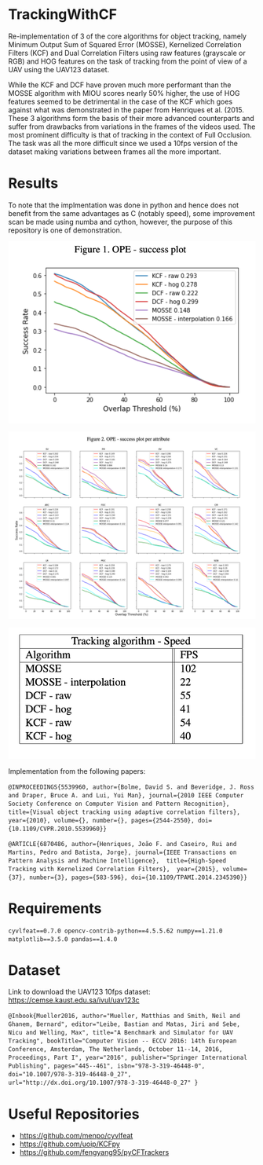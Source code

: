 # TrackingWithCF
Re-implementation of 3 of the core algorithms for object tracking, namely Minimum Output Sum of Squared Error (MOSSE), Kernelized Correlation Filters (KCF) and Dual Correlation Filters using raw features (grayscale or RGB) and HOG features on the task of tracking from the point of view of a UAV using the UAV123 dataset.

While the KCF and DCF have proven much more performant than the MOSSE algorithm with MIOU scores nearly 50% higher, the use of HOG features seemed to be detrimental in the case of the KCF which goes against what was demonstrated in the paper from Henriques et al. (2015. These 3 algorithms form the basis of their more advanced counterparts and suffer from drawbacks from variations in the frames of the videos used. The most prominent difficulty is that of tracking in the context of Full Occlusion. The task was all the more difficult since we used a 10fps version of the dataset making variations between frames all the more important.



# Results

To note that the implmentation was done in python and hence does not benefit from the same advantages as C (notably speed), some improvement scan be made using numba and cython, however, the purpose of this repository is one of demonstration.

![alt text](https://github.com/shawn-lab-ml/TrackingWithCF/blob/main/images/OPE.png)

![alt text](https://github.com/shawn-lab-ml/TrackingWithCF/blob/main/images/multOPE.png)

![alt text](https://github.com/shawn-lab-ml/TrackingWithCF/blob/main/images/trackspeed.png)



Implementation from the following papers:

`
@INPROCEEDINGS{5539960,
  author={Bolme, David S. and Beveridge, J. Ross and Draper, Bruce A. and Lui, Yui Man},
  journal={2010 IEEE Computer Society Conference on Computer Vision and Pattern Recognition}, 
  title={Visual object tracking using adaptive correlation filters}, 
  year={2010},
  volume={},
  number={},
  pages={2544-2550},
  doi={10.1109/CVPR.2010.5539960}}
`

`
  @ARTICLE{6870486,
  author={Henriques, João F. and Caseiro, Rui and Martins, Pedro and Batista, Jorge},
  journal={IEEE Transactions on Pattern Analysis and Machine Intelligence}, 
  title={High-Speed Tracking with Kernelized Correlation Filters}, 
  year={2015},
  volume={37},
  number={3},
  pages={583-596},
  doi={10.1109/TPAMI.2014.2345390}}
`

# Requirements

`cyvlfeat==0.7.0
opencv-contrib-python==4.5.5.62
numpy==1.21.0
matplotlib==3.5.0
pandas==1.4.0`


# Dataset
Link to download the UAV123 10fps dataset: https://cemse.kaust.edu.sa/ivul/uav123c <br/>

`@Inbook{Mueller2016,
author="Mueller, Matthias and Smith, Neil and Ghanem, Bernard",
editor="Leibe, Bastian and Matas, Jiri and Sebe, Nicu and Welling, Max",
title="A Benchmark and Simulator for UAV Tracking",
bookTitle="Computer Vision -- ECCV 2016: 14th European Conference, Amsterdam, The Netherlands, October 11--14, 2016, Proceedings, Part I",
year="2016",
publisher="Springer International Publishing",
pages="445--461",
isbn="978-3-319-46448-0",
doi="10.1007/978-3-319-46448-0_27",
url="http://dx.doi.org/10.1007/978-3-319-46448-0_27"
}`

# Useful Repositories
- https://github.com/menpo/cyvlfeat <br/>
- https://github.com/uoip/KCFpy <br/>
- https://github.com/fengyang95/pyCFTrackers
